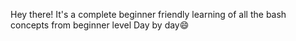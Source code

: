 Hey there! It's a complete beginner friendly learning of all the bash concepts from beginner level Day by day😄
